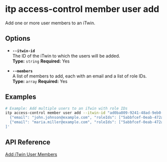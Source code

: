 # itp access-control member user add

Add one or more user members to an iTwin.

## Options

- **`--itwin-id`**  
  The ID of the iTwin to which the users will be added.  
  **Type:** `string` **Required:** Yes

- **`--members`**  
  A list of members to add, each with an email and a list of role IDs.  
  **Type:** `array` **Required:** Yes

## Examples

```bash
# Example: Add multiple users to an iTwin with role IDs
itp access-control member user add --itwin-id "ad0ba809-9241-48ad-9eb0-c8038c1a1d51" --members '[
  {"email": "john.johnson@example.com", "roleIds": ["5abbfcef-0eab-472a-b5f5-5c5a43df34b1", "83ee0d80-dea3-495a-b6c0-7bb102ebbcc3"]},
  {"email": "maria.miller@example.com", "roleIds": ["5abbfcef-0eab-472a-b5f5-5c5a43df34b1"]}
]'
```

## API Reference

[Add iTwin User Members](https://developer.bentley.com/apis/access-control-v2/operations/add-itwin-user-members/)
